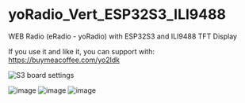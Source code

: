# yoRadio_Vert_ESP32S3_ILI9488
WEB Radio (eRadio - yoRadio) with ESP32S3 and ILI9488 TFT Display


If you use it and like it, you can support with:
https://buymeacoffee.com/yo2ldk

![S3 board settings](https://github.com/user-attachments/assets/b43047f5-12a1-4dc7-8b13-8353abb06f0e)

![image](https://github.com/user-attachments/assets/d085e140-6788-4be0-9e40-b3980453a0fd)
![image](https://github.com/user-attachments/assets/7f0d565c-8e2b-4092-a443-fae15ff33d2e)
![image](https://github.com/user-attachments/assets/f4ec4a73-6334-437f-a408-03435e249edd)


